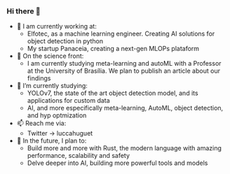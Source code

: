### Hi there 👋

<!--
**luccahuguet/luccahuguet** is a ✨ _special_ ✨ repository because its `README.md` (this file) appears on your GitHub profile.

Here are some ideas to get you started:

-->
- 💼 I am currently working at:
  - Elfotec, as a machine learning engineer. Creating AI solutions for object detection in python
  - My startup Panaceia, creating a next-gen MLOPs plataform
- 🔬 On the science front:
  - I am currently studying meta-learning and autoML with a Professor at the University of Brasília. We plan to publish an article about our findings
- 🌱 I’m currently studying:
  - YOLOv7, the state of the art object detection model, and its applications for custom data
  - AI, and more especifically meta-learning, AutoML, object detection, and hyp optmization
- 📫 Reach me via:
  - Twitter -> luccahuguet
- 🌆 In the future, I plan to:
  - Build more and more with Rust, the modern language with amazing performance, scalability and safety
  - Delve deeper into AI, building more powerful tools and models   
<!--
- 👯 I’m looking to collaborate on ...
- 🤔 I’m looking for help with ...
- 💬 Ask me about ...
- 📫 How to reach me: ...
- 😄 Pronouns: ...
- ⚡ Fun fact: ...
-->
